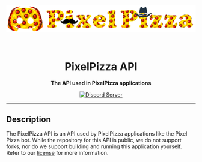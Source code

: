 <div align="center">
	<br>
	<p><img src="https://raw.githubusercontent.com/PixelPizza/Images/main/ppbot2-text.png" alt="Pixel Pizza Logo"></p>
	<br>
  <h1>PixelPizza API</h1>
  <p><b>The API used in PixelPizza applications</b></p>
	<a href="https://discord.gg/MzbsFPe"><img src="https://img.shields.io/discord/709698572035162143?color=5865F2&logo=discord&logoColor=white" alt="Discord Server"></a>
</div>

---

## Description

The PixelPizza API is an API used by PixelPizza applications like the Pixel Pizza bot.
While the repository for this API is public, we do not support forks, nor do we support building and running this application yourself. Refer to our [license](./LICENSE) for more information.
